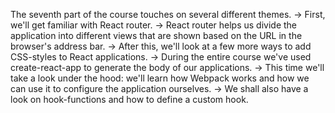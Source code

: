 
The seventh part of the course touches on several different themes. 
-> First, we'll get familiar with React router. 
-> React router helps us divide the application into different views that are shown based on the URL in the browser's address bar. 
-> After this, we'll look at a few more ways to add CSS-styles to React applications.
-> During the entire course we've used create-react-app to generate the body of our applications.
-> This time we'll take a look under the hood: we'll learn how Webpack works and how we can use it to configure the application ourselves.
-> We shall also have a look on hook-functions and how to define a custom hook.